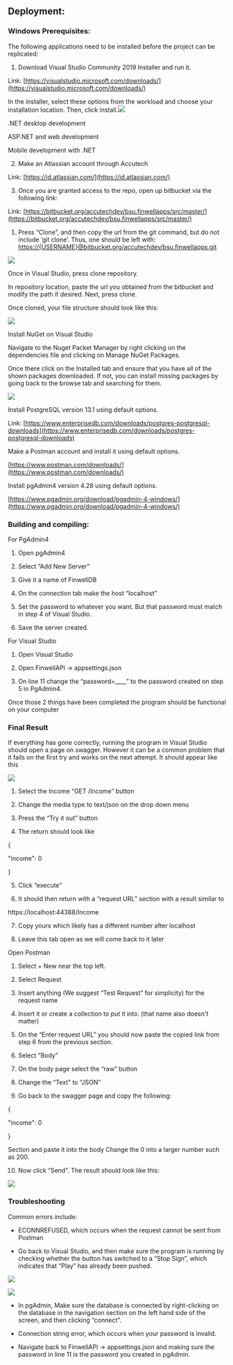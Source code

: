 
## Deployment:

### Windows Prerequisites:

The following applications need to be installed before the project can be replicated:

  

1.  Download Visual Studio Community 2019 Installer and run it.
    

Link: [https://visualstudio.microsoft.com/downloads/](https://visualstudio.microsoft.com/downloads/)

In the installer, select these options from the workload and choose your installation location. Then, click install.![](https://lh4.googleusercontent.com/ZPM2vF6I1bgf9n2c5S4LseFGYfvAKF-TGnlZ3tArJsoYR4gcbe7k-SXLPCX7h4G-ipf4_wvSU8AO01XCC9y0r6RsZ7q25snKL_VTnbKryZcRIZb6Rd_9LEHu-lLCgb0Yr13PUrY3)

.NET desktop development

ASP.NET and web development

Mobile development with .NET

2.  Make an Atlassian account through Accutech
    

Link: [https://id.atlassian.com/](https://id.atlassian.com/)

  

3.  Once you are granted access to the repo, open up bitbucket via the following link:
    

Link: [https://bitbucket.org/accutechdev/bsu.finwellapps/src/master/](https://bitbucket.org/accutechdev/bsu.finwellapps/src/master/)

1.  Press “Clone”, and then copy the url from the git command, but do not include ‘git clone’. Thus, one should be left with: [https://{USERNAME}@bitbucket.org/accutechdev/bsu.finwellapps.git](https://galexthomas@bitbucket.org/accutechdev/bsu.finwellapps.git)
    

  

![](https://lh3.googleusercontent.com/Cph6_cNc342y1Ey0LP2VhJKev0E5GBDavv3lCnsbwPQKaWCKzJwdJXmjUyXYystmctQqFGYESy9ylGKoN5UmLOidGrZY3hgL8qCo8XVvlF8bqZ5ClL3CAt8o0133oiV0-uZwfLAG)

Once in Visual Studio, press clone repository.

In repository location, paste the url you obtained from the bitbucket and modify the path if desired. Next, press clone.

Once cloned, your file structure should look like this:

![](https://lh4.googleusercontent.com/Rz42XON5cO4pCQyglhVnTUUPijvWgHEMGwfWI42CxLUEb85y43lMsTjgU_FxnLhKdRHw_NDR9kc093uUtn1fRkFvn36ajZzOZViVkzbNXNORbDKNg1BlTCr8OlxdltqJQdOZ24tD)

Install NuGet on Visual Studio

Navigate to the Nuget Packet Manager by right clicking on the dependencies file and clicking on Manage NuGet Packages.

Once there click on the Installed tab and ensure that you have all of the shown packages downloaded. If not, you can install missing packages by going back to the browse tab and searching for them.

![](https://lh6.googleusercontent.com/fTJnzNzyV0im8TaZwca8wZ88ktfkcGSpZoYZDT7x849xYO6pQ36-gLT3aCZX2IL08qtsCnwCz5-cDuoXyY8eGAhoFT1IzZth04uTBVz5-yI5z5ZKxWwv4LClc-VCju0TrmcLK58L)

  

Install PostgreSQL version 13.1 using default options.

Link: [https://www.enterprisedb.com/downloads/postgres-postgresql-downloads](https://www.enterprisedb.com/downloads/postgres-postgresql-downloads)

Make a Postman account and install it using default options.

[https://www.postman.com/downloads/](https://www.postman.com/downloads/)

Install pgAdmin4 version 4.28 using default options.

[https://www.pgadmin.org/download/pgadmin-4-windows/](https://www.pgadmin.org/download/pgadmin-4-windows/)

### Building and compiling:

For PgAdmin4

1.  Open pgAdmin4
    
2.  Select “Add New Server”
    
3.  Give it a name of FinwellDB
    
4.  On the connection tab make the host “localhost”
    
5.  Set the password to whatever you want. But that password must match in step 4 of Visual Studio.
    
6.  Save the server created.
    

For Visual Studio

1.  Open Visual Studio
    
2.  Open FinwellAPI -> appsettings.json
    
3.  On line 11 change the “password=____” to the password created on step 5 in PgAdmin4.
    

Once those 2 things have been completed the program should be functional on your computer

### Final Result

If everything has gone correctly, running the program in Visual Studio should open a page on swagger. 
However it can be a common problem that it fails on the first try and works on the next attempt.
It should appear like this

![](https://lh3.googleusercontent.com/kdrDzWTQqllHxVrWu-fYvYQepfUD-z-Z-3ZX9zb1WVJKt7dR_4hYVoD7XQBSPbwoyuRF-ZOF2iY9Bkmv5tyla1yyws2iPngZOvKwweTpXzdJjykYnBAgdDetEXTk_jlDPl-HTv4D)

1.  Select the Income “GET /Income” button
    
2.  Change the media type to text/json on the drop down menu
    
3.  Press the “Try it out” button
    
4.  The return should look like
    

{

"income": 0

}

5.  Click “execute”
    
6.  It should then return with a “request URL” section with a result similar to
    

https://localhost:44388/Income

7.  Copy yours which likely has a different number after localhost
    
8.  Leave this tab open as we will come back to it later
    

Open Postman

1.  Select + New near the top left.
    
2.  Select Request
    
3.  Insert anything (We suggest “Test Request” for simplicity) for the request name
    
4.  Insert it or create a collection to put it into. (that name also doesn't matter)
    
5.  On the “Enter request URL” you should now paste the copied link from step 6 from the previous section.
    
6.  Select “Body”
    
7.  On the body page select the “raw” button
    
8.  Change the “Text” to “JSON”
    
9.  Go back to the swagger page and copy the following:
    

{

"income": 0

}

Section and paste it into the body Change the 0 into a larger number such as 200.

10.  Now click “Send”. The result should look like this:
    

![](https://lh4.googleusercontent.com/JnDk_2CTfzGmkij6xNaugTpC_mDKtObcTgGL6EcBtNygSNaJi43Z70mCCvrAWZtTMQz3V76pzEUg41vRVSIaeQ97NWRUTmjGzyzObDOTGebKEl5GtJo1rJU1ELcheJtfXQX9ArO-)

  
  

### Troubleshooting

Common errors include:

-   ECONNREFUSED, which occurs when the request cannot be sent from Postman
    

-   Go back to Visual Studio, and then make sure the program is running by checking whether the button has switched to a “Stop Sign”, which indicates that “Play” has already been pushed.
    

![](https://lh4.googleusercontent.com/6_FC6IyVz1UaH3Jx3J91XcxfWJMbhxtuCoPFX1w3rbE2DKn_vIRNc5rU5L-XOrFICl9WC3rvtbKo-dSd5FJemARhSFOF7reu7c63aXBtBDeqWhHz-NSKwSWKhzyDAjwIjGLP5d_9)

![](https://lh3.googleusercontent.com/KofZXt0XH0fYLYMdHnsRZ_DCQqEzhPJyvqRT_6yUN1V89Qp0Ne9Nd3vHQdl38_9RcvL1Z4g07hYNzfWefvYR_eRQswzN1GYy0g9gfPzZ3nacU5CmHagIfxP6OH5NAgez9b6vlfKW)

-   In pgAdmin, Make sure the database is connected by right-clicking on the database in the navigation section on the left hand side of the screen, and then clicking “connect”.
    

-   Connection string error, which occurs when your password is invalid.
    

-   Navigate back to FinwellAPI -> appsettings.json and making sure the password in line 11 is the password you created in pgAdmin.
